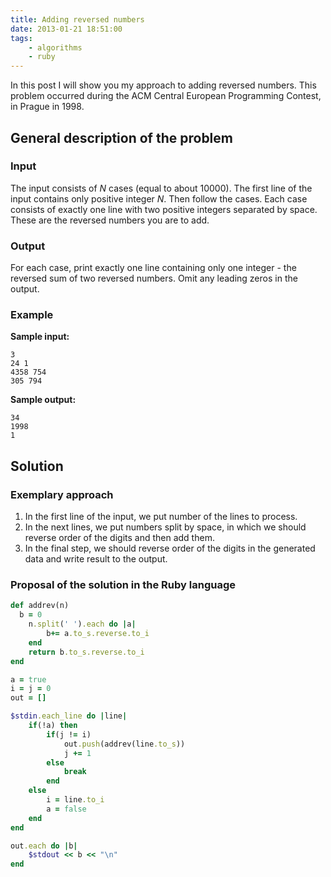 ```yaml
---
title: Adding reversed numbers
date: 2013-01-21 18:51:00
tags: 
    - algorithms
    - ruby
---
```

In this post I will show you my approach to adding reversed numbers. This problem occurred during the ACM Central European Programming Contest, in Prague in 1998.

General description of the problem
----------------------------------

### Input

The input consists of _N_ cases (equal to about 10000). The first line of the input contains only positive integer _N_. Then follow the cases. Each case consists of exactly one line with two positive integers separated by space. These are the reversed numbers you are to add.

### Output

For each case, print exactly one line containing only one integer - the reversed sum of two reversed numbers. Omit any leading zeros in the output.

### Example

**Sample input:**

```
3
24 1
4358 754
305 794
```

**Sample output:**

```
34
1998
1
```

Solution
--------

### Exemplary approach

1.  In the first line of the input, we put number of the lines to process.
2.  In the next lines, we put numbers split by space, in which we should reverse order of the digits and then add them.
3.  In the final step, we should reverse order of the digits in the generated data and write result to the output.

### Proposal of the solution in the Ruby language

```ruby
def addrev(n) 
  b = 0
	n.split(' ').each do |a|
		b+= a.to_s.reverse.to_i
	end
	return b.to_s.reverse.to_i
end

a = true
i = j = 0
out = []

$stdin.each_line do |line|
	if(!a) then 
		if(j != i)
			out.push(addrev(line.to_s))
			j += 1
		else
			break
		end
	else
		i = line.to_i
		a = false
	end
end

out.each do |b| 
	$stdout << b << "\n" 
end
```
